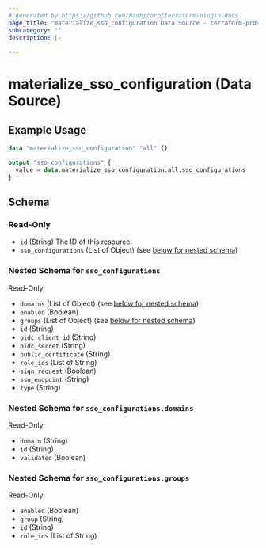 ```yaml
---
# generated by https://github.com/hashicorp/terraform-plugin-docs
page_title: "materialize_sso_configuration Data Source - terraform-provider-materialize"
subcategory: ""
description: |-
  
---
```


# materialize_sso_configuration (Data Source)



## Example Usage

```terraform
data "materialize_sso_configuration" "all" {}

output "sso_configurations" {
  value = data.materialize_sso_configuration.all.sso_configurations
}
```

<!-- schema generated by tfplugindocs -->
## Schema

### Read-Only

- `id` (String) The ID of this resource.
- `sso_configurations` (List of Object) (see [below for nested schema](#nestedatt--sso_configurations))

<a id="nestedatt--sso_configurations"></a>
### Nested Schema for `sso_configurations`

Read-Only:

- `domains` (List of Object) (see [below for nested schema](#nestedobjatt--sso_configurations--domains))
- `enabled` (Boolean)
- `groups` (List of Object) (see [below for nested schema](#nestedobjatt--sso_configurations--groups))
- `id` (String)
- `oidc_client_id` (String)
- `oidc_secret` (String)
- `public_certificate` (String)
- `role_ids` (List of String)
- `sign_request` (Boolean)
- `sso_endpoint` (String)
- `type` (String)

<a id="nestedobjatt--sso_configurations--domains"></a>
### Nested Schema for `sso_configurations.domains`

Read-Only:

- `domain` (String)
- `id` (String)
- `validated` (Boolean)


<a id="nestedobjatt--sso_configurations--groups"></a>
### Nested Schema for `sso_configurations.groups`

Read-Only:

- `enabled` (Boolean)
- `group` (String)
- `id` (String)
- `role_ids` (List of String)
